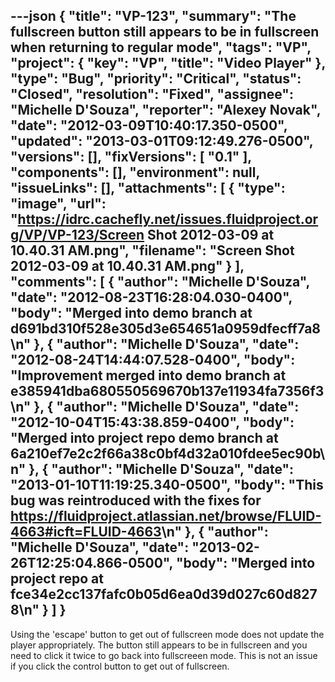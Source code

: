 ---json
{
  "title": "VP-123",
  "summary": "The fullscreen button still appears to be in fullscreen when returning to regular mode",
  "tags": "VP",
  "project": {
    "key": "VP",
    "title": "Video Player"
  },
  "type": "Bug",
  "priority": "Critical",
  "status": "Closed",
  "resolution": "Fixed",
  "assignee": "Michelle D'Souza",
  "reporter": "Alexey Novak",
  "date": "2012-03-09T10:40:17.350-0500",
  "updated": "2013-03-01T09:12:49.276-0500",
  "versions": [],
  "fixVersions": [
    "0.1"
  ],
  "components": [],
  "environment": null,
  "issueLinks": [],
  "attachments": [
    {
      "type": "image",
      "url": "https://idrc.cachefly.net/issues.fluidproject.org/VP/VP-123/Screen Shot 2012-03-09 at 10.40.31 AM.png",
      "filename": "Screen Shot 2012-03-09 at 10.40.31 AM.png"
    }
  ],
  "comments": [
    {
      "author": "Michelle D'Souza",
      "date": "2012-08-23T16:28:04.030-0400",
      "body": "Merged into demo branch at d691bd310f528e305d3e654651a0959dfecff7a8\n"
    },
    {
      "author": "Michelle D'Souza",
      "date": "2012-08-24T14:44:07.528-0400",
      "body": "Improvement merged into demo branch at e385941dba680550569670b137e11934fa7356f3\n"
    },
    {
      "author": "Michelle D'Souza",
      "date": "2012-10-04T15:43:38.859-0400",
      "body": "Merged into project repo demo branch at 6a210ef7e2c2f66a38c0bf4d32a010fdee5ec90b\n"
    },
    {
      "author": "Michelle D'Souza",
      "date": "2013-01-10T11:19:25.340-0500",
      "body": "This bug was reintroduced with the fixes for <https://fluidproject.atlassian.net/browse/FLUID-4663#icft=FLUID-4663>\n"
    },
    {
      "author": "Michelle D'Souza",
      "date": "2013-02-26T12:25:04.866-0500",
      "body": "Merged into project repo at fce34e2cc137fafc0b05d6ea0d39d027c60d8278\n"
    }
  ]
}
---
Using the 'escape' button to get out of fullscreen mode does not update the player appropriately. The button still appears to be in fullscreen and you need to click it twice to go back into fullscreeen mode. This is not an issue if you click the control button to get out of fullscreen.&#x20;

        